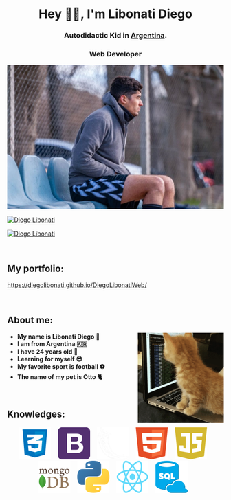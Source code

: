 
<h1 align="center"> Hey 👋🏽, I'm Libonati Diego </h1>

<h3 align="center">
    Autodidactic Kid in <a href="https://www.instagram.com/die_libonati/?hl=es-la">Argentina</a>.  
</h3>

<h3 align="center">
    Web Developer
</h3>

<img align="center" src="https://raw.githubusercontent.com/DiegoLibonati/DiegoLibonati/main/templates/DiegoLibonati.png" alt="Diego Libonati"/>

<p align="center">

<a href="https://www.instagram.com/die_libonati/?hl=es-la" target="blank"><img align="center" src="https://img.shields.io/badge/Instagram-E4405F?style=for-the-badge&logo=instagram&logoColor=white" alt="Diego Libonati"/></a>

<a href="diego.libonati1998@gmail.com" target="blank"><img align="center" src="https://img.shields.io/badge/Gmail-D14836?style=for-the-badge&logo=gmail&logoColor=white" alt="Diego Libonati"/></a>

</p>

<br/>

## My portfolio:
https://diegolibonati.github.io/DiegoLibonatiWeb/

<br/>

## About me: 
<img align="right" alt="cat coding" src="https://github.com/DiegoLibonati/DiegoLibonati/blob/main/template/cat.gif" width="200" />

- **My name is Libonati Diego 🐥**
- **I am from Argentina 🇦🇷**
- **I have 24 years old 💯**
- **Learning for myself 😎**
- **My favorite sport is football ⚽**
- **The name of my pet is Otto 🐈**
<br/>

## Knowledges:

<p align="center">
<code><img height="75" src="https://raw.githubusercontent.com/DiegoLibonati/DiegoLibonati/main/templates/css.png"></code> &nbsp;&nbsp;
<code><img height="75" src="https://raw.githubusercontent.com/DiegoLibonati/DiegoLibonati/main/templates/bootstrap.png"></code> &nbsp;&nbsp;
<code><img height="75" src="https://raw.githubusercontent.com/DiegoLibonati/DiegoLibonati/main/templates/flask.png"></code> &nbsp;&nbsp;
<code><img height="75" src="https://raw.githubusercontent.com/DiegoLibonati/DiegoLibonati/main/templates/html.png"></code> &nbsp;&nbsp;
<code><img height="75" src="https://raw.githubusercontent.com/DiegoLibonati/DiegoLibonati/main/templates/javascript.png"></code> &nbsp;&nbsp;
<code><img height="75" src="https://raw.githubusercontent.com/DiegoLibonati/DiegoLibonati/main/templates/mongodb.png"></code> &nbsp;&nbsp;
<code><img height="75" src="https://raw.githubusercontent.com/DiegoLibonati/DiegoLibonati/main/templates/python.png"></code> &nbsp;&nbsp;
<code><img height="75" src="https://raw.githubusercontent.com/DiegoLibonati/DiegoLibonati/main/templates/react.png"></code> &nbsp;&nbsp;
<code><img height="75" src="https://raw.githubusercontent.com/DiegoLibonati/DiegoLibonati/main/templates/sql.png"></code> &nbsp;&nbsp;
</p>

<br/>
